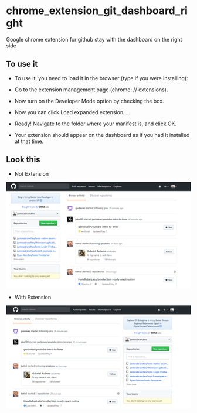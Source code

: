 # chrome_extension_git_dashboard_right
Google chrome extension for github stay with the dashboard on the right side

## To use it

* To use it, you need to load it in the browser (type if you were installing):

* Go to the extension management page (chrome: // extensions).

* Now turn on the Developer Mode option by checking the box.

* Now you can click Load expanded extension ...

* Ready! Navigate to the folder where your manifest is, and click OK.

* Your extension should appear on the dashboard as if you had it installed at that time.

## Look this

* Not Extension

![Not Extension](assets/not_extension.PNG)

* With Extension

![With Extension](assets/with_extension.PNG)
